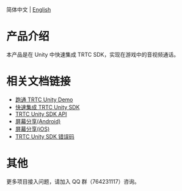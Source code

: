 简体中文 | [English](./README.md)

# 产品介绍
本产品是在 Unity 中快速集成 TRTC SDK，实现在游戏中的音视频通话。
# 相关文档链接
- [跑通 TRTC Unity Demo](./DemoQuickStart-zh_CN.md)
- [快速集成 TRTC Unity SDK](../SDK/README-zh_CN.md)
- [TRTC Unity SDK API](./API-zh_CN.md)
- [屏幕分享(Android)](./ScreenSharing(Android)-zh_CN.md)
- [屏幕分享(iOS)](./ScreenSharing(iOS)-zh_CN.md)
- [TRTC Unity SDK 错误码](./ErrorCode-zh_CN.md)

# 其他
更多项目接入问题，请加入 QQ 群（764231117）咨询。